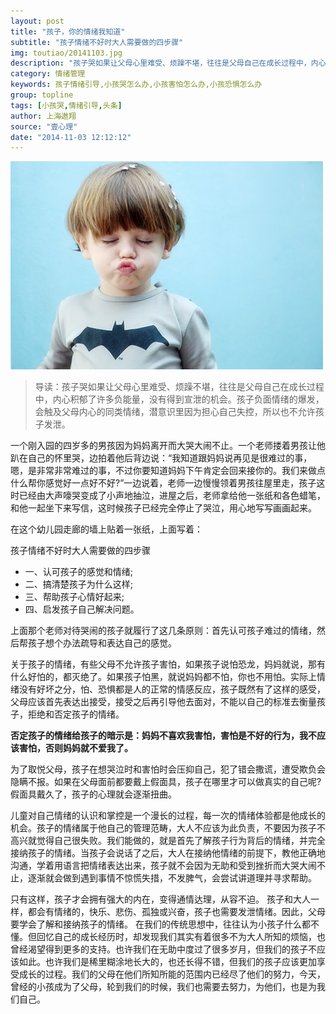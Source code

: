 ```yaml
---
layout: post
title: "孩子，你的情绪我知道"
subtitle: "孩子情绪不好时大人需要做的四步骤"
img: toutiao/20141103.jpg
description: "孩子哭如果让父母心里难受、烦躁不堪，往往是父母自己在成长过程中，内心积郁了许多负能量，没有得到宣泄的机会。孩子负面情绪的爆发，会触及父母内心的同类情绪，潜意识里因为担心自己失控，所以也不允许孩子发泄。"
category: 情绪管理
keywords: 孩子情绪引导,小孩哭怎么办,小孩害怕怎么办,小孩恐惧怎么办
group: topline
tags: [小孩哭,情绪引导,头条]
author: 上海遨翔
source: "壹心理"
date: "2014-11-03 12:12:12"
---
```

<img src="/images/toutiao/20141103.jpg" alt="" />


>导读：孩子哭如果让父母心里难受、烦躁不堪，往往是父母自己在成长过程中，内心积郁了许多负能量，没有得到宣泄的机会。孩子负面情绪的爆发，会触及父母内心的同类情绪，潜意识里因为担心自己失控，所以也不允许孩子发泄。

一个刚入园的四岁多的男孩因为妈妈离开而大哭大闹不止。一个老师搂着男孩让他趴在自己的怀里哭，边拍着他后背边说：“我知道跟妈妈说再见是很难过的事，嗯，是非常非常难过的事，不过你要知道妈妈下午肯定会回来接你的。我们来做点什么帮你感觉好一点好不好?”一边说着，老师一边慢慢领着男孩往屋里走，孩子这时已经由大声嚎哭变成了小声地抽泣，进屋之后，老师拿给他一张纸和各色蜡笔，和他一起坐下来写信，这时候孩子已经完全停止了哭泣，用心地写写画画起来。

在这个幼儿园走廊的墙上贴着一张纸，上面写着：

孩子情绪不好时大人需要做的四步骤

* 一、认可孩子的感觉和情绪;
* 二、搞清楚孩子为什么这样;
* 三、帮助孩子心情好起来;
* 四、启发孩子自己解决问题。

上面那个老师对待哭闹的孩子就履行了这几条原则：首先认可孩子难过的情绪，然后帮孩子想个办法疏导和表达自己的感觉。

关于孩子的情绪，有些父母不允许孩子害怕，如果孩子说怕恐龙，妈妈就说，那有什么好怕的，都灭绝了。如果孩子怕黑，就说妈妈都不怕，你也不用怕。实际上情绪没有好坏之分，怕、恐惧都是人的正常的情感反应，孩子既然有了这样的感受，父母应该首先表达出接受，接受之后再引导他去面对，不能以自己的标准去衡量孩子，拒绝和否定孩子的情绪。

<strong>否定孩子的情绪给孩子的暗示是：妈妈不喜欢我害怕，害怕是不好的行为，我不应该害怕，否则妈妈就不爱我了。</strong>

为了取悦父母，孩子在想哭泣时和害怕时会压抑自己，犯了错会撒谎，遭受欺负会隐瞒不报。如果在父母面前都要戴上假面具，孩子在哪里才可以做真实的自己呢?假面具戴久了，孩子的心理就会逐渐扭曲。

儿童对自己情绪的认识和掌控是一个漫长的过程，每一次的情绪体验都是他成长的机会。孩子的情绪属于他自己的管理范畴，大人不应该为此负责，不要因为孩子不高兴就觉得自己很失败。我们能做的，就是首先了解孩子行为背后的情绪，并完全接纳孩子的情绪。当孩子会说话了之后，大人在接纳他情绪的前提下，教他正确地沟通，学着用语言把情绪表达出来，孩子就不会因为无助和受到挫折而大哭大闹不止，逐渐就会做到遇到事情不惊慌失措，不发脾气，会尝试讲道理并寻求帮助。

只有这样，孩子才会拥有强大的内在，变得通情达理，从容不迫。
孩子和大人一样，都会有情绪的，快乐、悲伤、孤独或兴奋，孩子也需要发泄情绪。因此，父母要学会了解和接纳孩子的情绪。
在我们的传统思想中，往往认为小孩子什么都不懂。但回忆自己的成长经历时，却发现我们其实有着很多不为大人所知的烦恼，也曾经渴望得到更多的支持。也许我们在无助中度过了很多岁月，但我们的孩子不应该如此。也许我们是稀里糊涂地长大的，也还长得不错，但我们的孩子应该更加享受成长的过程。我们的父母在他们所知所能的范围内已经尽了他们的努力，今天，曾经的小孩成为了父母，轮到我们的时候，我们也需要去努力，为他们，也是为我们自己。